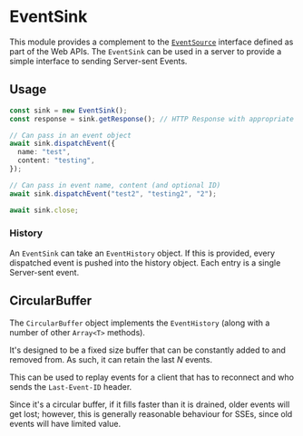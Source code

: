 # EventSink

This module provides a complement to the
[`EventSource`](https://developer.mozilla.org/en-US/docs/Web/API/EventSource)
interface defined as part of the Web APIs. The `EventSink` can be used in a
server to provide a simple interface to sending Server-sent Events.

## Usage

```typescript
const sink = new EventSink();
const response = sink.getResponse(); // HTTP Response with appropriate headers for SSE

// Can pass in an event object
await sink.dispatchEvent({
  name: "test",
  content: "testing",
});

// Can pass in event name, content (and optional ID)
await sink.dispatchEvent("test2", "testing2", "2");

await sink.close;
```

### History

An `EventSink` can take an `EventHistory` object. If this is provided, every
dispatched event is pushed into the history object. Each entry is a single
Server-sent event.

## CircularBuffer

The `CircularBuffer` object implements the `EventHistory` (along with a number
of other `Array<T>` methods).

It's designed to be a fixed size buffer that can be constantly added to and
removed from. As such, it can retain the last _N_ events.

This can be used to replay events for a client that has to reconnect and who
sends the `Last-Event-ID` header.

Since it's a circular buffer, if it fills faster than it is drained, older
events will get lost; however, this is generally reasonable behaviour for SSEs,
since old events will have limited value.
